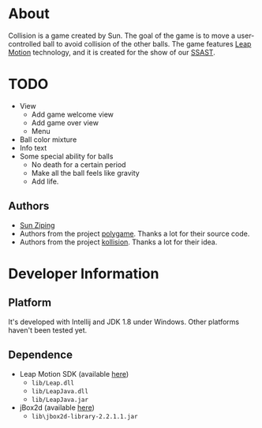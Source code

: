 # About
Collision is a game created by Sun. The goal of the game is to move a user-controlled ball to
avoid collision of the other balls. The game features [Leap Motion](https://www.leapmotion.com/) technology, and
it is created for the show of our [SSAST](http://ssast.org).

# TODO
* View
  * Add game welcome view
  * Add game over view
  * Menu
* Ball color mixture
* Info text
* Some special ability for balls
  * No death for a certain period
  * Make all the ball feels like gravity
  * Add life.


## Authors
* [Sun Ziping](http://sunziping.com)
* Authors from the project [polygame](https://github.com/mariosangiorgio/polygame). Thanks a lot for their source code.
* Authors from the project [kollision](https://www.kde.org/applications/games/kollision). Thanks a lot for their idea.

# Developer Information
## Platform
It's developed with Intellij and JDK 1.8 under Windows. Other platforms haven't been tested yet.

## Dependence
* Leap Motion SDK (available [here](https://developer.leapmotion.com/downloads))
  * `lib/Leap.dll`
  * `lib/LeapJava.dll`
  * `lib/LeapJava.jar`
* jBox2d (available [here](https://github.com/jbox2d/jbox2d))
  * `lib\jbox2d-library-2.2.1.1.jar`
